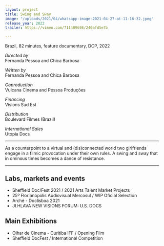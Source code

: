 ```yaml
---
layout: project
title: Swing and Sway
image: "/uploads/2021/04/whatsapp-image-2021-04-27-at-11-16-32.jpeg"
release_year: 2022
trailer: https://vimeo.com/711409698/240afd5e7b

---
```

Brazil, 82 minutes, feature documentary, DCP, 2022

_Directed by_  
Fernanda Pessoa and Chica Barbosa

_Written by_  
Fernanda Pessoa and Chica Barbosa

_Coproduction_  
Vulcana Cinema and Pessoa Produções

_Financing_  
Visions Sud Est

_Distribution_  
Boulevard Filmes (Brazil)

_International Sales_  
Utopia Docs

***

As a counterpoint to a virtual and (dis)connected world two girlfriends engage in a filmic provocation under their own rules. A swing and sway that in ominous times becomes a dance of resistance.

***

## Labs, markets and events

* Sheffield Doc/Fest 2021 / 2021 Arts Talent Market Projects
* 25º Florianópolis Audiovisual Mercosul / WIP Oficial Selection
* Arché - Doclisboa 2021
* JI.HLAVA NEW VISIONS FORUM: U.S. DOCS

## Main Exhibitions

* Olhar de Cinema - Curitiba IFF / Opening Film
* Sheffield DocFest / International Competition